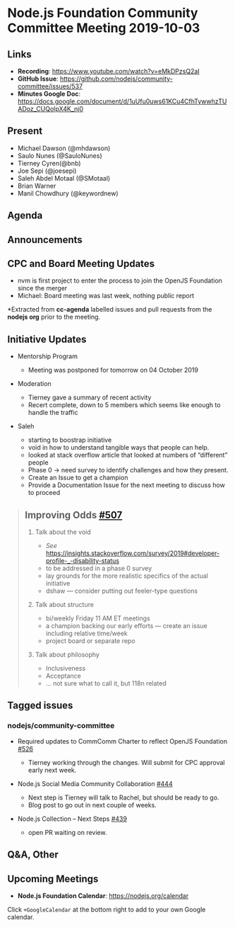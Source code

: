 # Node.js Foundation Community Committee Meeting 2019-10-03

## Links

- **Recording**: https://www.youtube.com/watch?v=eMkDPzsQ2aI
- **GitHub Issue**: https://github.com/nodejs/community-committee/issues/537
- **Minutes Google Doc**: https://docs.google.com/document/d/1uUfu0uws61KCu4CfhTywwhzTUADoz_CUQoIpX4K_nj0

## Present

* Michael Dawson (@mhdawson)
* Saulo Nunes (@SauloNunes)
* Tierney Cyren(@bnb)
* Joe Sepi (@joesepi)
* Saleh Abdel Motaal (@SMotaal)
* Brian Warner
* Manil Chowdhury (@keywordnew)

## Agenda

## Announcements

## CPC and Board Meeting Updates
* nvm is first project to enter the process to join the OpenJS Foundation since the merger
* Michael: Board meeting was last week, nothing public report
 
*Extracted from **cc-agenda** labelled issues and pull requests from the **nodejs org** prior to the meeting.

## Initiative Updates
* Mentorship Program
  * Meeting was postponed for tomorrow on 04 October 2019

* Moderation
  * Tierney gave a summary of recent activity
  * Recert complete, down to 5 members which seems like enough to handle the traffic

* Saleh
  * starting to boostrap initiative
  * void in how to understand tangible ways that people can help.
  * looked at stack overflow article that looked at numbers of “different” people
  * Phase 0 -> need survey to identify challenges and how they present.
  * Create an Issue to get a champion 
  * Provide a Documentation Issue for the next meeting to discuss how to proceed

> ## Improving Odds [#507](https://github.com/nodejs/community-committee/issues/507)
> 
> 1. Talk about the void
>    * *See*        https://insights.stackoverflow.com/survey/2019#developer-profile-_-disability-status
>    * to be addressed in a phase 0 survey
>    * lay grounds for the more realistic specifics of the actual initiative
>    * dshaw — consider putting out feeler-type questions
> 
> 2. Talk about structure
>    * bi/weekly Friday 11 AM ET meetings
>    * a champion backing our early efforts — create an issue including relative time/week
>    * project board or separate repo
> 
> 3. Talk about philosophy
>    * Inclusiveness
>    * Acceptance
>    * … not sure what to call it, but 118n related

## Tagged issues

### nodejs/community-committee

* Required updates to CommComm Charter to reflect OpenJS Foundation [#526](https://github.com/nodejs/community-committee/pull/526)
  * Tierney working through the changes. Will submit for CPC approval 
     early next week.

* Node.js Social Media Community Collaboration [#444](https://github.com/nodejs/community-committee/issues/444)
  * Next step is Tierney will talk to Rachel, but should be ready to go.
  * Blog post to go out in next couple of weeks.

* Node.js Collection – Next Steps [#439](https://github.com/nodejs/community-committee/issues/439)
  * open PR waiting on review.

## Q&A, Other

## Upcoming Meetings

* **Node.js Foundation Calendar**: https://nodejs.org/calendar

Click `+GoogleCalendar` at the bottom right to add to your own Google calendar.
